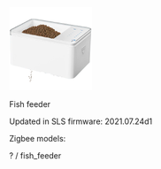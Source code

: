 ![icon](icon.png)

Fish feeder

Updated in SLS firmware: 2021.07.24d1

Zigbee models:

? / fish_feeder
